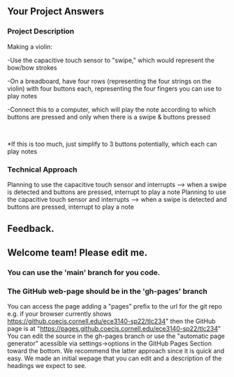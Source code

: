 ## Your Project Answers

### Project Description

Making a violin:

-Use the capacitive touch sensor to "swipe," which would represent the bow/bow strokes

-On a breadboard, have four rows (representing the four strings on the violin) with four buttons each, representing the four fingers you can use to play notes

-Connect this to a computer, which will play the note according to which buttons are pressed and only when there is a swipe & buttons pressed

 

*If this is too much, just simplify to 3 buttons potentially, which each can play notes
### Technical Approach

Planning to use the capacitive touch sensor and interrupts --> when a swipe is detected and buttons are pressed, interrupt to play a note
Planning to use the capacitive touch sensor and interrupts --> when a swipe is detected and buttons are pressed, interrupt to play a note

## Feedback.

## Welcome team! Please edit me.
### You can use the 'main' branch for you code.
### The GitHub web-page should be in the 'gh-pages' branch
You can access the page adding a "pages" prefix to the url for the git repo e.g. if your browser currently shows https://github.coecis.cornell.edu/ece3140-sp22/tlc234" then the GitHub page is at "https://pages.github.coecis.cornell.edu/ece3140-sp22/tlc234" You can edit the source in the gh-pages branch or use the "automatic page generator" acessible via settings->options in the GitHub Pages Section toward the bottom. We recommend the latter approach since it is quick and easy. We made an initial wepage that you can edit and a description of the headings we expect to see.